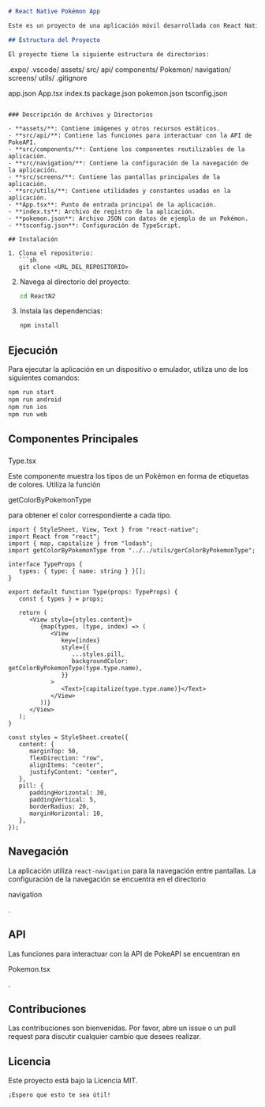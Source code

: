 ```md
# React Native Pokémon App

Este es un proyecto de una aplicación móvil desarrollada con React Native que muestra una lista de Pokémon y permite ver detalles específicos de cada uno. La aplicación utiliza la API de PokeAPI para obtener los datos de los Pokémon.

## Estructura del Proyecto

El proyecto tiene la siguiente estructura de directorios:
```

.expo/
.vscode/
assets/
src/
api/
components/
Pokemon/
navigation/
screens/
utils/
.gitignore

app.json
App.tsx
index.ts
package.json
pokemon.json
tsconfig.json

````

### Descripción de Archivos y Directorios

- **assets/**: Contiene imágenes y otros recursos estáticos.
- **src/api/**: Contiene las funciones para interactuar con la API de PokeAPI.
- **src/components/**: Contiene los componentes reutilizables de la aplicación.
- **src/navigation/**: Contiene la configuración de la navegación de la aplicación.
- **src/screens/**: Contiene las pantallas principales de la aplicación.
- **src/utils/**: Contiene utilidades y constantes usadas en la aplicación.
- **App.tsx**: Punto de entrada principal de la aplicación.
- **index.ts**: Archivo de registro de la aplicación.
- **pokemon.json**: Archivo JSON con datos de ejemplo de un Pokémon.
- **tsconfig.json**: Configuración de TypeScript.

## Instalación

1. Clona el repositorio:
   ```sh
   git clone <URL_DEL_REPOSITORIO>
````

2. Navega al directorio del proyecto:
   ```sh
   cd ReactN2
   ```
3. Instala las dependencias:
   ```sh
   npm install
   ```

## Ejecución

Para ejecutar la aplicación en un dispositivo o emulador, utiliza uno de los siguientes comandos:

```sh
npm run start
npm run android
npm run ios
npm run web
```

## Componentes Principales

###

Type.tsx

Este componente muestra los tipos de un Pokémon en forma de etiquetas de colores. Utiliza la función

getColorByPokemonType

para obtener el color correspondiente a cada tipo.

```tsx
import { StyleSheet, View, Text } from "react-native";
import React from "react";
import { map, capitalize } from "lodash";
import getColorByPokemonType from "../../utils/gerColorByPokemonType";

interface TypeProps {
   types: { type: { name: string } }[];
}

export default function Type(props: TypeProps) {
   const { types } = props;

   return (
      <View style={styles.content}>
         {map(types, (type, index) => (
            <View
               key={index}
               style={{
                  ...styles.pill,
                  backgroundColor: getColorByPokemonType(type.type.name),
               }}
            >
               <Text>{capitalize(type.type.name)}</Text>
            </View>
         ))}
      </View>
   );
}

const styles = StyleSheet.create({
   content: {
      marginTop: 50,
      flexDirection: "row",
      alignItems: "center",
      justifyContent: "center",
   },
   pill: {
      paddingHorizontal: 30,
      paddingVertical: 5,
      borderRadius: 20,
      marginHorizontal: 10,
   },
});
```

## Navegación

La aplicación utiliza `react-navigation` para la navegación entre pantallas. La configuración de la navegación se encuentra en el directorio

navigation

.

## API

Las funciones para interactuar con la API de PokeAPI se encuentran en

Pokemon.tsx

.

## Contribuciones

Las contribuciones son bienvenidas. Por favor, abre un issue o un pull request para discutir cualquier cambio que desees realizar.

## Licencia

Este proyecto está bajo la Licencia MIT.

```
¡Espero que esto te sea útil!
```

